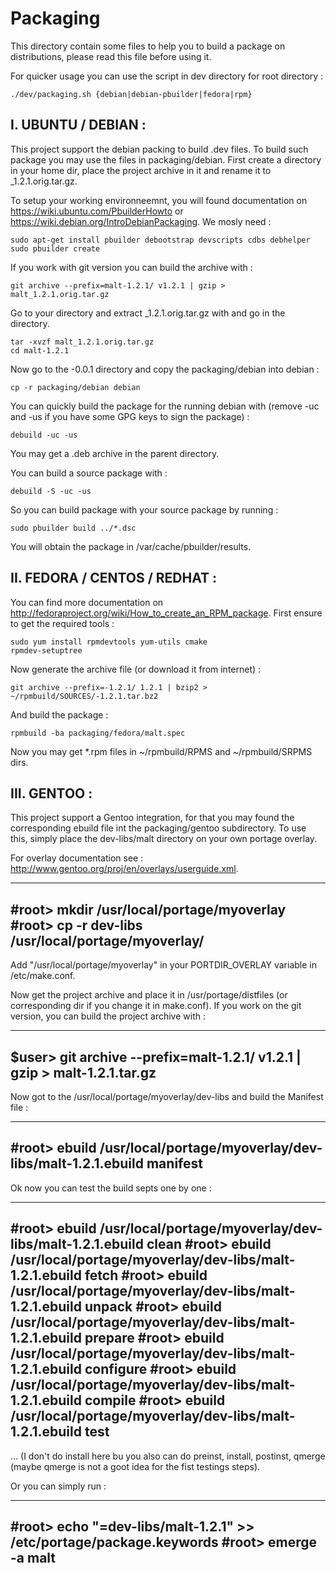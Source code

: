 Packaging
=========

This directory contain some files to help you to build a package on distributions, please read this file before using it.

For quicker usage you can use the script in dev directory for root directory :

	./dev/packaging.sh {debian|debian-pbuilder|fedora|rpm}

I. UBUNTU / DEBIAN :
--------------------

This project support the debian packing to build .dev files. To build such package you may use the files in packaging/debian.
First create a directory in your home dir, place the project archive in it and rename it to _1.2.1.orig.tar.gz.

To setup your working environneemnt, you will found documentation on 
https://wiki.ubuntu.com/PbuilderHowto or https://wiki.debian.org/IntroDebianPackaging. We mosly need :

	sudo apt-get install pbuilder debootstrap devscripts cdbs debhelper
	sudo pbuilder create

If you work with git version you can build the archive with :

	git archive --prefix=malt-1.2.1/ v1.2.1 | gzip > malt_1.2.1.orig.tar.gz

Go to your directory and extract _1.2.1.orig.tar.gz with and go in the directory.

	tar -xvzf malt_1.2.1.orig.tar.gz
	cd malt-1.2.1

Now go to the -0.0.1 directory and copy the packaging/debian into debian :

	cp -r packaging/debian debian

You can quickly build the package for the running debian with (remove -uc and -us if you have some GPG keys to sign the package) :

	debuild -uc -us

You may get a .deb archive in the parent directory.

You can build a source package with :

	debuild -S -uc -us

So you can build package with your source package by running :

	sudo pbuilder build ../*.dsc

You will obtain the package in /var/cache/pbuilder/results.



II. FEDORA / CENTOS / REDHAT :
------------------------------

You can find more documentation on http://fedoraproject.org/wiki/How_to_create_an_RPM_package.
First ensure to get the required tools :

	sudo yum install rpmdevtools yum-utils cmake 
	rpmdev-setuptree

Now generate the archive file (or download it from internet) :

	git archive --prefix=-1.2.1/ 1.2.1 | bzip2 > ~/rpmbuild/SOURCES/-1.2.1.tar.bz2

And build the package :

	rpmbuild -ba packaging/fedora/malt.spec

Now you may get *.rpm files in ~/rpmbuild/RPMS and ~/rpmbuild/SRPMS dirs.

III. GENTOO :
-------------

This project support a Gentoo integration, for that you may found the corresponding ebuild file int the packaging/gentoo 
subdirectory. To use this, simply place the dev-libs/malt directory on your own portage overlay.

For overlay documentation see : http://www.gentoo.org/proj/en/overlays/userguide.xml.

--------------------------------------------------------------------
#root> mkdir /usr/local/portage/myoverlay
#root> cp -r dev-libs /usr/local/portage/myoverlay/
--------------------------------------------------------------------

Add "/usr/local/portage/myoverlay" in your PORTDIR_OVERLAY variable in /etc/make.conf.

Now get the project archive and place it in /usr/portage/distfiles (or corresponding dir if you change it in make.conf). If 
you work on the git version, you can build the project archive with :

--------------------------------------------------------------------
$user> git archive --prefix=malt-1.2.1/ v1.2.1 | gzip > malt-1.2.1.tar.gz
--------------------------------------------------------------------

Now got to the /usr/local/portage/myoverlay/dev-libs and build the Manifest file :

--------------------------------------------------------------------
#root> ebuild /usr/local/portage/myoverlay/dev-libs/malt-1.2.1.ebuild manifest
--------------------------------------------------------------------

Ok now you can test the build septs one by one :

--------------------------------------------------------------------
#root> ebuild /usr/local/portage/myoverlay/dev-libs/malt-1.2.1.ebuild clean
#root> ebuild /usr/local/portage/myoverlay/dev-libs/malt-1.2.1.ebuild fetch
#root> ebuild /usr/local/portage/myoverlay/dev-libs/malt-1.2.1.ebuild unpack
#root> ebuild /usr/local/portage/myoverlay/dev-libs/malt-1.2.1.ebuild prepare
#root> ebuild /usr/local/portage/myoverlay/dev-libs/malt-1.2.1.ebuild configure
#root> ebuild /usr/local/portage/myoverlay/dev-libs/malt-1.2.1.ebuild compile
#root> ebuild /usr/local/portage/myoverlay/dev-libs/malt-1.2.1.ebuild test
--------------------------------------------------------------------

... (I don't do install here bu you also can do preinst, install, postinst, qmerge (maybe qmerge is not a goot idea for the 
fist testings steps).

Or you can simply run :

--------------------------------------------------------------------
#root> echo "=dev-libs/malt-1.2.1" >> /etc/portage/package.keywords
#root> emerge -a malt
--------------------------------------------------------------------
